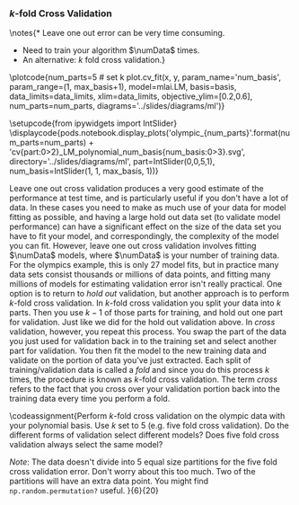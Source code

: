 ### $k$-fold Cross Validation
\notes{* Leave one out error can be very time consuming.
* Need to train your algorithm $\numData$ times.
* An alternative: $k$ fold cross validation.}

\plotcode{num_parts=5 # set k
plot.cv_fit(x, y, param_name='num_basis', param_range=(1, max_basis+1),
               model=mlai.LM, basis=basis, data_limits=data_limits,
               xlim=data_limits, objective_ylim=[0.2,0.6], num_parts=num_parts,
			   diagrams='../slides/diagrams/ml')}

\setupcode{from ipywidgets import IntSlider}
\displaycode{pods.notebook.display_plots('olympic_{num_parts}'.format(num_parts=num_parts) + 'cv{part:0>2}_LM_polynomial_num_basis{num_basis:0>3}.svg', 
                            directory='../slides/diagrams/ml', 
							part=IntSlider(0,0,5,1),
							num_basis=IntSlider(1, 1, max_basis, 1))}

Leave one out cross validation produces a very good estimate of the performance at test time, and is particularly useful if you don't have a lot of data. In these cases you need to make as much use of your data for model fitting as possible, and having a large hold out data set (to validate model performance) can have a significant effect on the size of the data set you have to fit your model, and correspondingly, the complexity of the model you can fit. However, leave one out cross validation involves fitting $\numData$ models, where $\numData$ is your number of training data. For the olympics example, this is only 27 model fits, but in practice many data sets consist thousands or millions of data points, and fitting many millions of models for estimating validation error isn't really practical. One option is to return to *hold out* validation, but another approach is to perform $k$-fold cross validation. In $k$-fold cross validation you split your data into $k$ parts. Then you use $k-1$ of those parts for training, and hold out one part for validation. Just like we did for the hold out validation above. In *cross* validation, however, you repeat this process. You swap the part of the data you just used for validation back in to the training set and select another part for validation. You then fit the model to the new training data and validate on the portion of data you've just extracted. Each split of training/validation data is called a *fold* and since you do this process $k$ times, the procedure is known as $k$-fold cross validation. The term *cross* refers to the fact that you cross over your validation portion back into the training data every time you perform a fold.

\codeassignment{Perform $k$-fold cross validation on the olympic data
with your polynomial basis. Use $k$ set to 5 (e.g. five fold cross validation).
Do the different forms of validation select different models? Does five fold
cross validation always select the same model?

*Note*: The data doesn't divide into 5 equal size partitions for the five fold
cross validation error. Don't worry about this too much. Two of the partitions
will have an extra data point. You might find `np.random.permutation?` useful.
}{6}{20}
